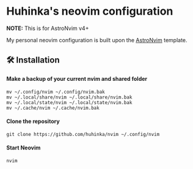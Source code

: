 # Huhinka's neovim configuration

**NOTE:** This is for AstroNvim v4+

My personal neovim configuration is built upon the [AstroNvim](https://github.com/AstroNvim/AstroNvim) template.

## 🛠️ Installation

#### Make a backup of your current nvim and shared folder

```shell
mv ~/.config/nvim ~/.config/nvim.bak
mv ~/.local/share/nvim ~/.local/share/nvim.bak
mv ~/.local/state/nvim ~/.local/state/nvim.bak
mv ~/.cache/nvim ~/.cache/nvim.bak
```

#### Clone the repository

```shell
git clone https://github.com/huhinka/nvim ~/.config/nvim
```

#### Start Neovim

```shell
nvim
```
